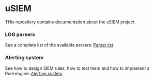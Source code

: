 # uSIEM
THis repository contains documentation about the uSIEM project.

### LOG parsers

See a complete list of the available parsers: [ Parser list ](./doc/parsers.md)

### Alerting system

See how to design SIEM rules, how to test them and how to implement a Rule engine: [ Alerting system ](./doc/alerts.md)